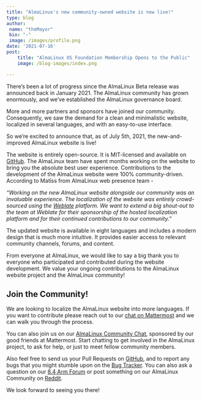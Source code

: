 ```yaml
---
title: "AlmaLinux's new community-owned website is now live!"
type: blog
author: 
 name: "theMayor"
 bio: "-"
 image: /images/profile.png
date: '2021-07-16'
post:
    title: "AlmaLinux OS Foundation Membership Opens to the Public"
    image: /blog-images/index.png

---
```


There’s been a lot of progress since the AlmaLinux Beta release was announced back in January 2021. The AlmaLinux community has grown enormously, and we’ve established the AlmaLinux governance board. 

More and more partners and sponsors have joined our community. Consequently, we saw the demand for a clean and minimalistic website, localized in several languages, and with an easy-to-use interface.

So we’re excited to announce that, as of July 5th, 2021, the new-and-improved AlmaLinux website is live! 

The website is entirely open-source. It is MIT-licensed and available on [GitHub](https://github.com/AlmaLinux/almalinux.org). The AlmaLinux team have spent months working on the website to bring you the absolute best user experience. Contributions to the development of the AlmaLinux website were 100% community-driven. According to Matīss from AlmaLinux web presence team -

*“Working on the new AlmaLinux website alongside our community was an invaluable experience. The localization of the website was entirely crowd-sourced using the [Weblate](https://weblate.org/) platform. We want to extend a big shout-out to the team at Weblate for their sponsorship of the hosted localization platform and for their continued contributions to our community.”*

The updated website is available in eight languages and includes a modern design that is much more intuitive. It provides easier access to relevant community channels, forums, and content.

From everyone at AlmaLinux, we would like to say a big thank you to everyone who participated and contributed during the website development. We value your ongoing contributions to the AlmaLinux website project and the AlmaLinux community!

## Join the Community!

We are looking to localize the AlmaLinux website into more languages. If you want to contribute please reach out to our [chat on Mattermost](/contribute/) and we can walk you through the process.

You can also join us on our [AlmaLinux Community Chat](https://chat.almalinux.org/), sponsored by our good friends at Mattermost. Start chatting to get involved in the AlmaLinux project, to ask for help, or just to meet fellow community members. 

Also feel free to send us your Pull Requests on [GitHub](https://github.com/almalinux), and to report any bugs that you might stumble upon on the [Bug Tracker](https://bugs.almalinux.org/). You can also ask a question on our [8.4 Arm Forum](https://almalinux.discourse.group/c/devel/8-4-arm/24) or post something on our AlmaLinux Community on [Reddit](https://reddit.com/r/almalinux).

We look forward to seeing you there!
